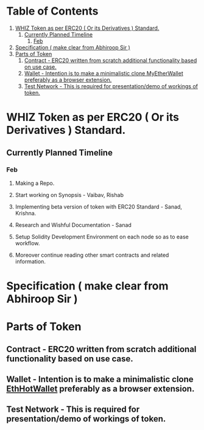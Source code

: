 
# Table of Contents

1.  [WHIZ Token as per ERC20 ( Or its Derivatives ) Standard.](#org95866ac)
    1.  [Currently Planned Timeline](#orge47a23f)
        1.  [Feb](#org9d751bb)
2.  [Specification ( make clear from Abhiroop Sir )](#org62c4f3e)
3.  [Parts of Token](#org0aac194)
    1.  [Contract - ERC20 written from scratch additional functionality based on use case.](#org38a095c)
    2.  [Wallet - Intention is to make a minimalistic clone MyEtherWallet preferably as a browser extension.](#orgcd655a7)
    3.  [Test Network - This is required for presentation/demo of workings of token.](#orgf5a132e)


<a id="org95866ac"></a>

# WHIZ Token as per ERC20 ( Or its Derivatives ) Standard.


<a id="orge47a23f"></a>

## Currently Planned Timeline


<a id="org9d751bb"></a>

### Feb

1.  Making a Repo.

2.  Start working on Synopsis - Vaibav, Rishab

3.  Implementing beta version of token with ERC20 Standard - Sanad, Krishna.

4.  Research and Wishful Documentation - Sanad

5.  Setup Solidity Development Environment on each node so as to ease workflow.

6.  Moreover continue reading other smart contracts and related information.


<a id="org62c4f3e"></a>

# Specification ( make clear from Abhiroop Sir )


<a id="org0aac194"></a>

# Parts of Token


<a id="org38a095c"></a>

## Contract - ERC20 written from scratch additional functionality based on use case.


<a id="orgcd655a7"></a>

## Wallet - Intention is to make a minimalistic clone [EthHotWallet](https://github.com/PaulLaux/eth-hot-wallet) preferably as a browser extension.


<a id="orgf5a132e"></a>

## Test Network - This is required for presentation/demo of workings of token.

